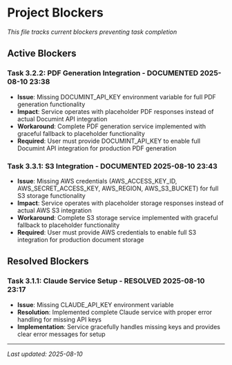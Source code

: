 # Project Blockers

_This file tracks current blockers preventing task completion_

## Active Blockers

### Task 3.2.2: PDF Generation Integration - DOCUMENTED 2025-08-10 23:38
- **Issue**: Missing DOCUMINT_API_KEY environment variable for full PDF generation functionality
- **Impact**: Service operates with placeholder PDF responses instead of actual Documint API integration
- **Workaround**: Complete PDF generation service implemented with graceful fallback to placeholder functionality
- **Required**: User must provide DOCUMINT_API_KEY to enable full Documint API integration for production PDF generation

### Task 3.3.1: S3 Integration - DOCUMENTED 2025-08-10 23:43
- **Issue**: Missing AWS credentials (AWS_ACCESS_KEY_ID, AWS_SECRET_ACCESS_KEY, AWS_REGION, AWS_S3_BUCKET) for full S3 storage functionality
- **Impact**: Service operates with placeholder storage responses instead of actual AWS S3 integration
- **Workaround**: Complete S3 storage service implemented with graceful fallback to placeholder functionality
- **Required**: User must provide AWS credentials to enable full S3 integration for production document storage

## Resolved Blockers

### Task 3.1.1: Claude Service Setup - RESOLVED 2025-08-10 23:17
- **Issue**: Missing CLAUDE_API_KEY environment variable
- **Resolution**: Implemented complete Claude service with proper error handling for missing API keys
- **Implementation**: Service gracefully handles missing keys and provides clear error messages for setup

---
_Last updated: 2025-08-10_